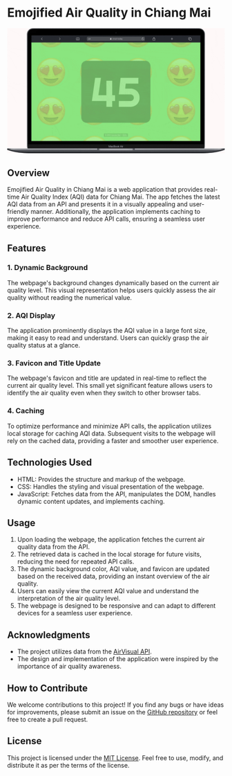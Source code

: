 # Emojified Air Quality in Chiang Mai

![Live Air Quality](./demo.gif "Live Air Quality")

## Overview

Emojified Air Quality in Chiang Mai is a web application that provides real-time Air Quality Index (AQI) data for Chiang Mai. The app fetches the latest AQI data from an API and presents it in a visually appealing and user-friendly manner. Additionally, the application implements caching to improve performance and reduce API calls, ensuring a seamless user experience.

## Features

### 1. Dynamic Background

The webpage's background changes dynamically based on the current air quality level. This visual representation helps users quickly assess the air quality without reading the numerical value.

### 2. AQI Display

The application prominently displays the AQI value in a large font size, making it easy to read and understand. Users can quickly grasp the air quality status at a glance.

### 3. Favicon and Title Update

The webpage's favicon and title are updated in real-time to reflect the current air quality level. This small yet significant feature allows users to identify the air quality even when they switch to other browser tabs.

### 4. Caching

To optimize performance and minimize API calls, the application utilizes local storage for caching AQI data. Subsequent visits to the webpage will rely on the cached data, providing a faster and smoother user experience.

## Technologies Used

- HTML: Provides the structure and markup of the webpage.
- CSS: Handles the styling and visual presentation of the webpage.
- JavaScript: Fetches data from the API, manipulates the DOM, handles dynamic content updates, and implements caching.

## Usage

1. Upon loading the webpage, the application fetches the current air quality data from the API.
2. The retrieved data is cached in the local storage for future visits, reducing the need for repeated API calls.
3. The dynamic background color, AQI value, and favicon are updated based on the received data, providing an instant overview of the air quality.
4. Users can easily view the current AQI value and understand the interpretation of the air quality level.
5. The webpage is designed to be responsive and can adapt to different devices for a seamless user experience.

## Acknowledgments

- The project utilizes data from the [AirVisual API](https://www.airvisual.com/air-pollution-data-api).
- The design and implementation of the application were inspired by the importance of air quality awareness.

## How to Contribute

We welcome contributions to this project! If you find any bugs or have ideas for improvements, please submit an issue on the [GitHub repository](https://github.com/sanderbell/AQI) or feel free to create a pull request.

## License

This project is licensed under the [MIT License](LICENSE). Feel free to use, modify, and distribute it as per the terms of the license.

